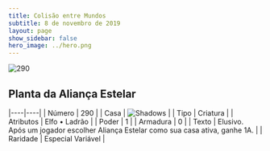 ```yaml
---
title: Colisão entre Mundos
subtitle: 8 de novembro de 2019
layout: page
show_sidebar: false
hero_image: ../hero.png
---
```


![290](https://cdn.keyforgegame.com/media/card_front/pt/452_290_MP367J934G29_pt.png)

## Planta da Aliança Estelar

|----|----|
| Número | 290 |
| Casa | ![Shadows](https://archonarcana.com/images/thumb/e/ee/Shadows.png/22px-Shadows.png "Sombras") |
| Tipo | Criatura |
| Atributos | Elfo • Ladrão |
| Poder | 1 |
| Armadura | 0 |
| Texto | Elusivo. Após um jogador escolher Aliança Estelar como sua casa ativa, ganhe 1A. |
| Raridade | Especial Variável |
